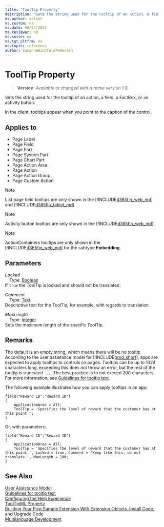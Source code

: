 ```yaml
---
title: "ToolTip Property"
description: "Sets the string used for the tooltip of an action, a field, a FactBox, or an activity button."
ms.author: solsen
ms.custom: na
ms.date: 08/04/2022
ms.reviewer: na
ms.suite: na
ms.tgt_pltfrm: na
ms.topic: reference
author: SusanneWindfeldPedersen
---
```

[//]: # (START>DO_NOT_EDIT)
[//]: # (IMPORTANT:Do not edit any of the content between here and the END>DO_NOT_EDIT.)
[//]: # (Any modifications should be made in the .xml files in the ModernDev repo.)
# ToolTip Property
> **Version**: _Available or changed with runtime version 1.0._

Sets the string used for the tooltip of an action, a field, a FactBox, or an activity button.
	
In the client, tooltips appear when you point to the caption of the control.

## Applies to
-   Page Label
-   Page Field
-   Page Part
-   Page System Part
-   Page Chart Part
-   Page Action Area
-   Page Action
-   Page Action Group
-   Page Custom Action

[//]: # (IMPORTANT: END>DO_NOT_EDIT)


> [!NOTE]  
> List page field tooltips are only shown in the [!INCLUDE[d365fin_web_md](../includes/d365fin_web_md.md)] and [!INCLUDE[d365fin_tablet_md](../includes/d365fin_tablet_md.md)].

> [!NOTE]  
> Activity button tooltips are only shown in the [!INCLUDE[d365fin_web_md](../includes/d365fin_web_md.md)].  

> [!NOTE]  
> ActionContainers tooltips are only shown in the [!INCLUDE[d365fin_web_md](../includes/d365fin_web_md.md)] for the subtype **Embedding**.  

## Parameters

*Locked*  
&emsp;Type: [Boolean](../methods-auto/boolean/boolean-data-type.md)  
If `true` the ToolTip is locked and should not be translated.  

*Comment*  
&emsp;Type: [Text](../methods-auto/text/text-data-type.md)  
Descriptive text for the ToolTip, for example, with regards to translation.

*MaxLength*  
&emsp;Type: [Integer](../methods-auto/integer/integer-data-type.md)  
Sets the maximum length of the specific ToolTip.

## Remarks

The default is an empty string, which means there will be no tooltip. According to the user assistance model for [!INCLUDE[prod_short](../includes/prod_short.md)], apps are expected to apply tooltips to controls on pages. Tooltips can be up to 1024 characters long, exceeding this does not throw an error, but the rest of the tooltip is truncated `...`. The best practice is to not exceed 200 characters. For more information, see [Guidelines for tooltip text](../../user-assistance.md#guidelines-for-tooltip-text).

The following example illustrates how you can apply tooltips in an app:  

```AL
field("Reward ID";"Reward ID")
{
    ApplicationArea = All;
    ToolTip = 'Specifies the level of reward that the customer has at this point.';
}
```

Or, with parameters:


```AL
field("Reward ID";"Reward ID")
{
    ApplicationArea = All;
    ToolTip = 'Specifies the level of reward that the customer has at this point.', Locked = true, Comment = 'Keep like this, do not translate.', MaxLength = 100;
}
```

## See Also

[User Assistance Model](../../user-assistance.md)  
[Guidelines for tooltip text](../../user-assistance.md#guidelines-for-tooltip-text)  
[Configuring the Help Experience](../../deployment/configure-help.md)  
[ToolTipML Property](devenv-tooltipml-property.md)  
[Building Your First Sample Extension With Extension Objects, Install Code, and Upgrade Code](../devenv-extension-example.md)  
[Multilanguage Development](../devenv-work-with-translation-files.md)
